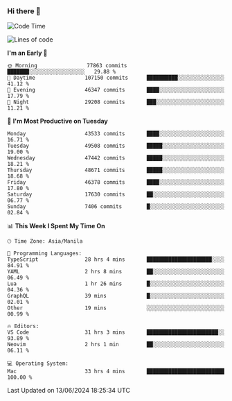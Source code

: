 ### Hi there 👋

<!--START_SECTION:waka-->
![Code Time](http://img.shields.io/badge/Code%20Time-5%2C253%20hrs%2011%20mins-blue)

![Lines of code](https://img.shields.io/badge/From%20Hello%20World%20I%27ve%20Written-116.1%20million%20lines%20of%20code-blue)

**I'm an Early 🐤** 

```text
🌞 Morning                77863 commits       ███████░░░░░░░░░░░░░░░░░░   29.88 % 
🌆 Daytime                107150 commits      ██████████░░░░░░░░░░░░░░░   41.12 % 
🌃 Evening                46347 commits       ████░░░░░░░░░░░░░░░░░░░░░   17.79 % 
🌙 Night                  29208 commits       ███░░░░░░░░░░░░░░░░░░░░░░   11.21 % 
```
📅 **I'm Most Productive on Tuesday** 

```text
Monday                   43533 commits       ████░░░░░░░░░░░░░░░░░░░░░   16.71 % 
Tuesday                  49508 commits       █████░░░░░░░░░░░░░░░░░░░░   19.00 % 
Wednesday                47442 commits       █████░░░░░░░░░░░░░░░░░░░░   18.21 % 
Thursday                 48671 commits       █████░░░░░░░░░░░░░░░░░░░░   18.68 % 
Friday                   46378 commits       ████░░░░░░░░░░░░░░░░░░░░░   17.80 % 
Saturday                 17630 commits       ██░░░░░░░░░░░░░░░░░░░░░░░   06.77 % 
Sunday                   7406 commits        █░░░░░░░░░░░░░░░░░░░░░░░░   02.84 % 
```


📊 **This Week I Spent My Time On** 

```text
🕑︎ Time Zone: Asia/Manila

💬 Programming Languages: 
TypeScript               28 hrs 4 mins       █████████████████████░░░░   84.91 % 
YAML                     2 hrs 8 mins        ██░░░░░░░░░░░░░░░░░░░░░░░   06.49 % 
Lua                      1 hr 26 mins        █░░░░░░░░░░░░░░░░░░░░░░░░   04.36 % 
GraphQL                  39 mins             █░░░░░░░░░░░░░░░░░░░░░░░░   02.01 % 
Other                    19 mins             ░░░░░░░░░░░░░░░░░░░░░░░░░   00.99 % 

🔥 Editors: 
VS Code                  31 hrs 3 mins       ███████████████████████░░   93.89 % 
Neovim                   2 hrs 1 min         ██░░░░░░░░░░░░░░░░░░░░░░░   06.11 % 

💻 Operating System: 
Mac                      33 hrs 4 mins       █████████████████████████   100.00 % 
```


 Last Updated on 13/06/2024 18:25:34 UTC
<!--END_SECTION:waka-->


<!--
**rad182/rad182** is a ✨ _special_ ✨ repository because its `README.md` (this file) appears on your GitHub profile.

Here are some ideas to get you started:

- 🔭 I’m currently working on ...
- 🌱 I’m currently learning ...
- 👯 I’m looking to collaborate on ...
- 🤔 I’m looking for help with ...
- 💬 Ask me about ...
- 📫 How to reach me: ...
- 😄 Pronouns: ...
- ⚡ Fun fact: ...
-->
